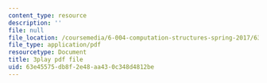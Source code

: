 ```yaml
---
content_type: resource
description: ''
file: null
file_location: /coursemedia/6-004-computation-structures-spring-2017/63e45575db8f2e48aa430c348d4812be_R6EzJKevAE8.pdf
file_type: application/pdf
resourcetype: Document
title: 3play pdf file
uid: 63e45575-db8f-2e48-aa43-0c348d4812be
---
```

